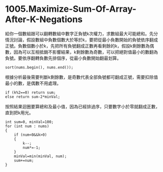 # 1005.Maximize-Sum-Of-Array-After-K-Negations

給你一個數組跟可以翻轉數組中數字正負號k次權力，求數組最大可能總和。先分情況討論，假設數組中負數個數大於等於k，要把從最小負數開始的負號依序翻成正號。負數個數小於k，先把所有負號翻成正數再看剩餘的k，假設k剩餘數為偶數，因為可以互相抵銷不影響結果，k剩餘數為奇數，可以把絕對值最小的數翻為負號。要依序翻轉負數先排個序，從最小負數開始翻最划算。

```
sort(nums.begin(), nums.end());
```

根據分析最後需要判斷k剩餘數，是奇數代表全部負號都可翻成正號，需要扣除值最小的數，是偶數不用處理。

```
if (k%2==0) return sum;
else return sum-2*minVal;
```

按照結果迴圈要算總和及最小值，因為已經排過序，只要數字小於零就翻成正數，直到把k用光。

```
int sum=0, minVal=100;
for (int num : nums)
{
    if (num<0&&k>0)
    {
        k--;
        num*=-1;
    }
    minVal=min(minVal, num);
    sum+=num;
}
```
